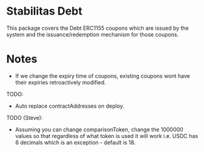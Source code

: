 # Stabilitas Debt

This package covers the Debt ERC1155 coupons which are issued by the system and the issuance/redemption mechanism for those coupons.

# Notes

- If we change the expiry time of coupons, existing coupons wont have their expiries retroactively modified.

TODO:
- Auto replace contractAddresses on deploy.

TODO (Steve):
- Assuming you can change comparisonToken, change the 1000000 values so that regardless of what token is used it will work i.e. USDC has 6 decimals which is an exception - default is 18. 